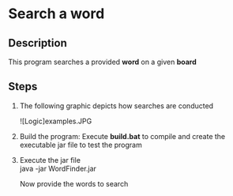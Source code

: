 # Search a word

## Description

This program searches a provided **word** on a given **board**

## Steps

1) The following graphic depicts how searches are conducted 

   ![Logic]examples.JPG

2) Build the program: Execute **build.bat** to compile and create the executable jar file to test the program

3) Execute the jar file          
   java -jar WordFinder.jar
   
   Now provide the words to search
